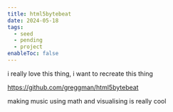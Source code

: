 ```yaml
---
title: html5bytebeat
date: 2024-05-18
tags:
  - seed
  - pending
  - project
enableToc: false
---
```


i really love this thing, i want to recreate this thing


https://github.com/greggman/html5bytebeat

making music using math and visualising is really cool 